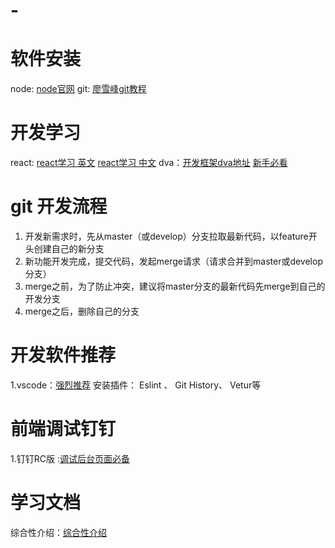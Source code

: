 # -
# 软件安装
node: [node官网](https://nodejs.org/en/)
git: [廖雪峰git教程](https://www.liaoxuefeng.com/wiki/0013739516305929606dd18361248578c67b8067c8c017b000)

# 开发学习
react: [react学习 英文](https://reactjs.org/docs/hello-world.html)
	   [react学习 中文](http://www.css88.com/react/docs/hello-world.html)
dva：[开发框架dva地址](https://github.com/dvajs/dva)
[新手必看](https://github.com/dvajs/dva-knowledgemap)

# git 开发流程
1. 开发新需求时，先从master（或develop）分支拉取最新代码，以feature开头创建自己的新分支
2. 新功能开发完成，提交代码，发起merge请求（请求合并到master或develop分支）
3. merge之前，为了防止冲突，建议将master分支的最新代码先merge到自己的开发分支
4. merge之后，删除自己的分支

# 开发软件推荐
1.vscode：[强烈推荐](https://code.visualstudio.com/)
安装插件： Eslint 、 Git History、 Vetur等

# 前端调试钉钉
1.钉钉RC版 :[调试后台页面必备](https://open-doc.dingtalk.com/doc.htm#?source=robot&treeId=176&docId=104958&docType=1)

# 学习文档
综合性介绍：[综合性介绍](https://tylermcginnis.com/reactjs-tutorial-a-comprehensive-guide-to-building-apps-with-react/)
